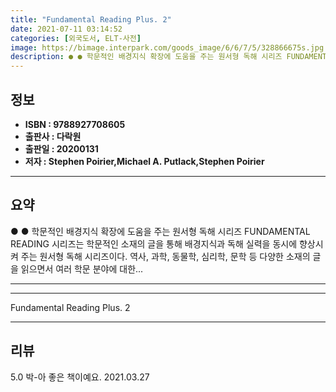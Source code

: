 ```yaml
---
title: "Fundamental Reading Plus. 2"
date: 2021-07-11 03:14:52
categories: [외국도서, ELT-사전]
image: https://bimage.interpark.com/goods_image/6/6/7/5/328866675s.jpg
description: ● ● 학문적인 배경지식 확장에 도움을 주는 원서형 독해 시리즈 FUNDAMENTAL READING 시리즈는 학문적인 소재의 글을 통해 배경지식과 독해 실력을 동시에 향상시켜 주는 원서형 독해 시리즈이다. 역사, 과학, 동물학, 심리학, 문학 등 다양한 소재의 글을 읽으면서 여러 학
---
```


## **정보**

- **ISBN : 9788927708605**
- **출판사 : 다락원**
- **출판일 : 20200131**
- **저자 : Stephen Poirier,Michael A. Putlack,Stephen Poirier**

------



## **요약**

●  ●  학문적인 배경지식 확장에 도움을 주는 원서형 독해 시리즈
FUNDAMENTAL READING 시리즈는 학문적인 소재의 글을 통해 배경지식과 독해 실력을 동시에 향상시켜 주는 원서형 독해 시리즈이다. 역사, 과학, 동물학, 심리학, 문학 등 다양한 소재의 글을 읽으면서 여러 학문 분야에 대한... 

------



------


Fundamental Reading Plus. 2 

------


## **리뷰** 

5.0 박-아 좋은 책이예요.  2021.03.27 <br/>